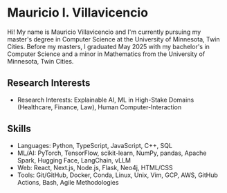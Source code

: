 # Mauricio I. Villavicencio

Hi! My name is Mauricio Villavicencio and I'm currently pursuing my master's degree in Computer Science at the University of Minnesota, Twin Cities. Before my masters, I graduated May 2025 with my bachelor's in Computer Science and a minor in Mathematics from the University of Minnesota, Twin Cities.

## Research Interests
- Research Interests: Explainable AI, ML in High-Stake Domains (Healthcare, Finance, Law), Human Computer-Interaction

## Skills
- Languages: Python, TypeScript, JavaScript, C++, SQL
- ML/AI: PyTorch, TensorFlow, scikit-learn, NumPy, pandas, Apache Spark, Hugging Face, LangChain, vLLM
- Web: React, Next.js, Node.js, Flask, Neo4j, HTML/CSS
- Tools: Git/GitHub, Docker, Conda, Linux, Unix, Vim, GCP, AWS, GitHub Actions, Bash, Agile Methodologies
